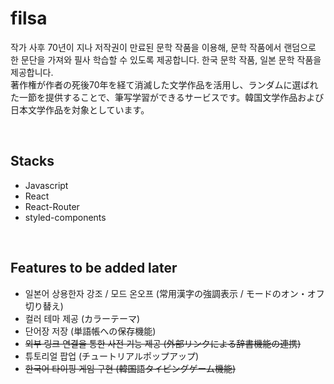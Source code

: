# filsa
작가 사후 70년이 지나 저작권이 만료된 문학 작품을 이용해, 문학 작품에서 랜덤으로 한 문단을 가져와 필사 학습할 수 있도록 제공합니다. 한국 문학 작품, 일본 문학 작품을 제공합니다.    
著作権が作者の死後70年を経て消滅した文学作品を活用し、ランダムに選ばれた一節を提供することで、筆写学習ができるサービスです。韓国文学作品および日本文学作品を対象としています。 

<br />

## Stacks
- Javascript
- React
- React-Router
- styled-components

<br />

## Features to be added later
- 일본어 상용한자 강조 / 모드 온오프 (常用漢字の強調表示 / モードのオン・オフ切り替え)
- 컬러 테마 제공 (カラーテーマ)
- 단어장 저장 (単語帳への保存機能)
- ~~외부 링크 연결을 통한 사전 기능 제공 (外部リンクによる辞書機能の連携)~~
- 튜토리얼 팝업 (チュートリアルポップアップ)
- ~~한국어 타이핑 게임 구현 (韓国語タイピングゲーム機能)~~

